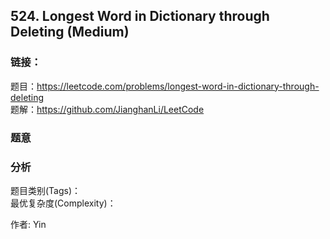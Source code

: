 ## 524. Longest Word in Dictionary through Deleting (Medium)

### **链接**：
题目：https://leetcode.com/problems/longest-word-in-dictionary-through-deleting  
题解：https://github.com/JianghanLi/LeetCode

### **题意**



### **分析**  
题目类别(Tags)：  
最优复杂度(Complexity)：  



作者: Yin
